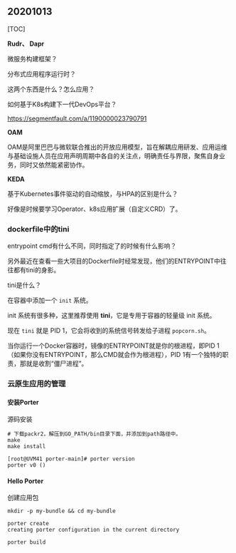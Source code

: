 ## 20201013

[TOC]

**Rudr、 Dapr**

微服务构建框架？

分布式应用程序运行时？

这两个东西是什么？怎么应用？



如何基于K8s构建下一代DevOps平台？

https://segmentfault.com/a/1190000023790791



**OAM**

OAM是阿里巴巴与微软联合推出的开放应用模型，旨在解耦应用研发、应用运维与基础设施人员在应用声明周期中各自的关注点，明确责任与界限，聚焦自身业务，同时又依然能紧密协作。



**KEDA**

基于Kubernetes事件驱动的自动缩放，与HPA的区别是什么？



好像是时候要学习Operator、k8s应用扩展（自定义CRD）了。



### dockerfile中的tini

entrypoint cmd有什么不同，同时指定了的时候有什么影响？ 

另外最近在查看一些大项目的Dockerfile时经常发现，他们的ENTRYPOINT中往往都有tini的身影。

tini是什么？

在容器中添加一个 `init` 系统。

init 系统有很多种，这里推荐使用 **tini**，它是专用于容器的轻量级 init 系统。

现在 `tini` 就是 PID 1，它会将收到的系统信号转发给子进程 `popcorn.sh`。

当你运行一个Docker容器时，镜像的ENTRYPOINT就是你的根进程，即PID 1（如果你没有ENTRYPOINT，那么CMD就会作为根进程），PID 1有一个独特的职责，那就是收割“僵尸进程”。



### 云原生应用的管理

#### 安装Porter

源码安装

``` shell
# 下载packr2，解压到GO_PATH/bin目录下面，并添加到path路径中。
make
make install

[root@UVM41 porter-main]# porter version
porter v0 ()
```



#### Hello Porter

创建应用包

``` shell
mkdir -p my-bundle && cd my-bundle

porter create
creating porter configuration in the current directory

porter build

```











